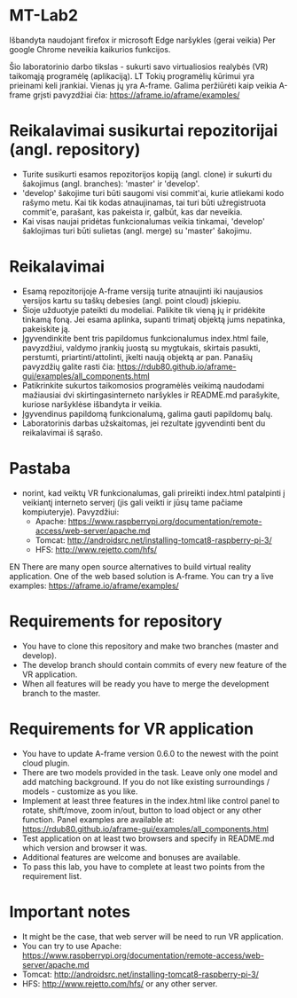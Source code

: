 ﻿# MT-Lab2

Išbandyta naudojant firefox ir microsoft Edge naršykles (gerai veikia)
Per google Chrome neveikia kaikurios funkcijos.





Šio laboratorinio darbo tikslas - sukurti savo virtualiosios realybės (VR) taikomąją programėlę (aplikaciją).
LT
Tokių programėlių kūrimui yra prieinami keli įrankiai. Vienas jų yra A-frame. Galima peržiūrėti kaip veikia A-frame grįsti pavyzdžiai čia: https://aframe.io/aframe/examples/
# Reikalavimai susikurtai repozitorijai (angl. repository)
  - Turite susikurti esamos repozitorijos kopiją (angl. clone) ir sukurti du šakojimus (angl. branches): 'master' ir 'develop'.
  - 'develop' šakojime turi būti saugomi visi commit'ai, kurie atliekami kodo rašymo metu. Kai tik kodas atnaujinamas, tai turi būti užregistruota commit'e, parašant, kas pakeista ir, galbūt, kas dar neveikia.
  - Kai visas naujai pridėtas funkcionalumas veikia tinkamai, 'develop' šaklojimas turi būti sulietas (angl. merge) su 'master' šakojimu.
 
# Reikalavimai 
  - Esamą repozitorijoje A-frame versiją turite atnaujinti iki naujausios versijos kartu su taškų debesies (angl. point cloud) įskiepiu.
  - Šioje užduotyje pateikti du modeliai. Palikite tik vieną jų ir pridėkite tinkamą foną. Jei esama aplinka, supanti trimatį objektą jums nepatinka, pakeiskite ją.
  - Įgyvendinkite bent tris papildomus funkcionalumus index.html faile, pavyzdžiui, valdymo įrankių juostą su mygtukais, skirtais pasukti, perstumti, priartinti/attolinti, įkelti naują objektą ar pan. Panašių pavyzdžių galite rasti čia: https://rdub80.github.io/aframe-gui/examples/all_components.html
  - Patikrinkite sukurtos taikomosios programėlės veikimą naudodami mažiausiai dvi skirtingasinterneto naršykles ir README.md parašykite, kuriose naršyklėse išbandyta ir veikia.
  - Įgyvendinus papildomą funkcionalumą, galima gauti papildomų balų.
  - Laboratorinis darbas užskaitomas, jei rezultate įgyvendinti bent du reikalavimai iš sąrašo.
# Pastaba
  - norint, kad veiktų VR funkcionalumas, gali prireikti index.html patalpinti į veikiantį interneto serverį (jis gali veikti ir jūsų tame pačiame kompiuteryje). Pavyzdžiui:
    - Apache: https://www.raspberrypi.org/documentation/remote-access/web-server/apache.md 
    - Tomcat: http://androidsrc.net/installing-tomcat8-raspberry-pi-3/ 
    - HFS: http://www.rejetto.com/hfs/ 
  
EN
There are many open source alternatives to build virtual reality application. One of the web based solution is A-frame. You can try a live examples: https://aframe.io/aframe/examples/

# Requirements for repository
  - You have to clone this repository and make two branches (master and develop).
  - The develop branch should contain commits of every new feature of the VR application.
  - When all features will be ready you have to merge the development branch to the master.

# Requirements for VR application
  - You have to update A-frame version 0.6.0 to the newest with the point cloud plugin.
  - There are two models provided in the task. Leave only one model and add matching background. If you do not like existing surroundings / models - customize as you like.
  - Implement at least three features in the index.html like control panel to rotate, shift/move, zoom in/out, button to load object or any other function. Panel examples are available at: https://rdub80.github.io/aframe-gui/examples/all_components.html
  - Test application on at least two browsers and specify in README.md which version and browser it was.
  - Additional features are welcome and bonuses are available.
  - To pass this lab, you have to complete at least two points from the requirement list.  
  
# Important notes
  - It might be the case, that web server will be need to run VR application. 
  - You can try to use Apache: https://www.raspberrypi.org/documentation/remote-access/web-server/apache.md 
  - Tomcat: http://androidsrc.net/installing-tomcat8-raspberry-pi-3/ 
  - HFS: http://www.rejetto.com/hfs/ or any other server.
